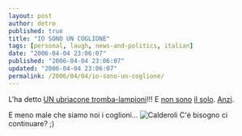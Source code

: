 ```yaml
---
layout: post
author: detro
published: true
title: "IO SONO UN COGLIONE"
tags: [personal, laugh, news-and-politics, italian]
date: "2006-04-04 23:06:07"
published: "2006-04-04 23:06:07"
updated: "2006-04-04 23:06:07"
permalink: /2006/04/04/io-sono-un-coglione/
---
```


L'ha detto <a href="http://www.unita.it/index.asp?SEZIONE_COD=HP&TOPIC_TIPO=&TOPIC_ID=48512">UN ubriacone tromba-lampioni</a>!!!
E <a href="http://blog.neminis.org/sono-un-coglione.xhtml">non sono</a> <a href="http://secretum.neminis.org/berlusconi-e-la-volgarita.html">il solo</a>. <a href="http://sonouncoglione.splinder.com/">Anzi</a>.

E meno male che siamo noi i coglioni...<!--more-->
<img src="http://www.claudiocaprara.it/archives/calderoli_roberto.jpg" alt="Calderoli" />
C'é bisogno ci continuare? ;)
